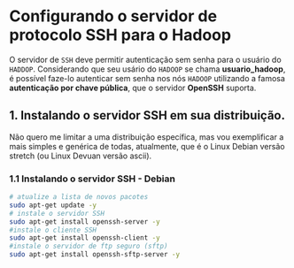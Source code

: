 # Configurando o servidor de protocolo **SSH** para o **Hadoop**

O servidor de `SSH` deve permitir autenticação sem senha para o usuário do `HADDOP`. Considerando que seu usário do `HADOOP`
se chama **usuario_hadoop**, é possível faze-lo autenticar sem senha nos nós `HADOOP` utilizando a famosa **autenticação por
chave pública**, que o servidor **OpenSSH** suporta.

## 1. Instalando o servidor SSH em sua distribuição.
Não quero me limitar a uma distribuição específica, mas vou exemplificar a mais simples e genérica de todas, atualmente, que é o Linux Debian versão stretch (ou Linux Devuan versão ascii).

### 1.1 Instalando o servidor SSH - Debian
```bash
# atualize a lista de novos pacotes
sudo apt-get update -y
# instale o servidor SSH
sudo apt-get install openssh-server -y
#instale o cliente SSH
sudo apt-get install openssh-client -y
#instale o servidor de ftp seguro (sftp)
sudo apt-get install openssh-sftp-server -y
```
